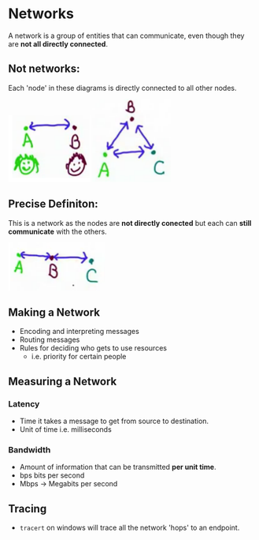 # Networks
A network is a group of entities that can communicate, even though they are **not all directly connected**.

## Not networks:
Each 'node' in these diagrams is directly connected to all other nodes.

![](../images/2017-08-11-15-04-12.png)
![](../images/2017-08-11-15-04-24.png)

## Precise Definiton:
This is a network as the nodes are **not directly conected** but each can **still communicate** with the others.

![](../images/2017-08-11-15-06-01.png)

## Making a Network
* Encoding and interpreting messages
* Routing messages
* Rules for deciding who gets to use resources
    * i.e. priority for certain people

## Measuring a Network
### Latency
* Time it takes a message to get from source to destination.
* Unit of time i.e. milliseconds
### Bandwidth
* Amount of information that can be transmitted **per unit time**.
* bps bits per second
* Mbps -> Megabits per second

## Tracing
* `tracert` on windows will trace all the network 'hops' to an endpoint.